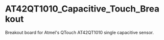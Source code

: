 AT42QT1010_Capacitive_Touch_Breakout
====================================

Breakout board for Atmel's QTouch AT42QT1010 single capacitive sensor.
